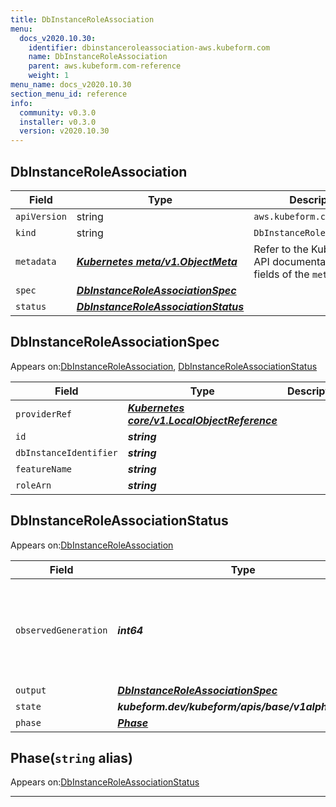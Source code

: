 ```yaml
---
title: DbInstanceRoleAssociation
menu:
  docs_v2020.10.30:
    identifier: dbinstanceroleassociation-aws.kubeform.com
    name: DbInstanceRoleAssociation
    parent: aws.kubeform.com-reference
    weight: 1
menu_name: docs_v2020.10.30
section_menu_id: reference
info:
  community: v0.3.0
  installer: v0.3.0
  version: v2020.10.30
---
```


## DbInstanceRoleAssociation
| Field | Type | Description |
| ------ | ----- | ----------- |
| `apiVersion` | string | `aws.kubeform.com/v1alpha1` |
|    `kind` | string | `DbInstanceRoleAssociation` |
| `metadata` | ***[Kubernetes meta/v1.ObjectMeta](https://v1-18.docs.kubernetes.io/docs/reference/generated/kubernetes-api/v1.18/#objectmeta-v1-meta)***|Refer to the Kubernetes API documentation for the fields of the `metadata` field.|
| `spec` | ***[DbInstanceRoleAssociationSpec](#dbinstanceroleassociationspec)***||
| `status` | ***[DbInstanceRoleAssociationStatus](#dbinstanceroleassociationstatus)***||
## DbInstanceRoleAssociationSpec

Appears on:[DbInstanceRoleAssociation](#dbinstanceroleassociation), [DbInstanceRoleAssociationStatus](#dbinstanceroleassociationstatus)

| Field | Type | Description |
| ------ | ----- | ----------- |
| `providerRef` | ***[Kubernetes core/v1.LocalObjectReference](https://v1-18.docs.kubernetes.io/docs/reference/generated/kubernetes-api/v1.18/#localobjectreference-v1-core)***||
| `id` | ***string***||
| `dbInstanceIdentifier` | ***string***||
| `featureName` | ***string***||
| `roleArn` | ***string***||
## DbInstanceRoleAssociationStatus

Appears on:[DbInstanceRoleAssociation](#dbinstanceroleassociation)

| Field | Type | Description |
| ------ | ----- | ----------- |
| `observedGeneration` | ***int64***| ***(Optional)*** Resource generation, which is updated on mutation by the API Server.|
| `output` | ***[DbInstanceRoleAssociationSpec](#dbinstanceroleassociationspec)***| ***(Optional)*** |
| `state` | ***kubeform.dev/kubeform/apis/base/v1alpha1.State***| ***(Optional)*** |
| `phase` | ***[Phase](#phase)***| ***(Optional)*** |
## Phase(`string` alias)

Appears on:[DbInstanceRoleAssociationStatus](#dbinstanceroleassociationstatus)

---
